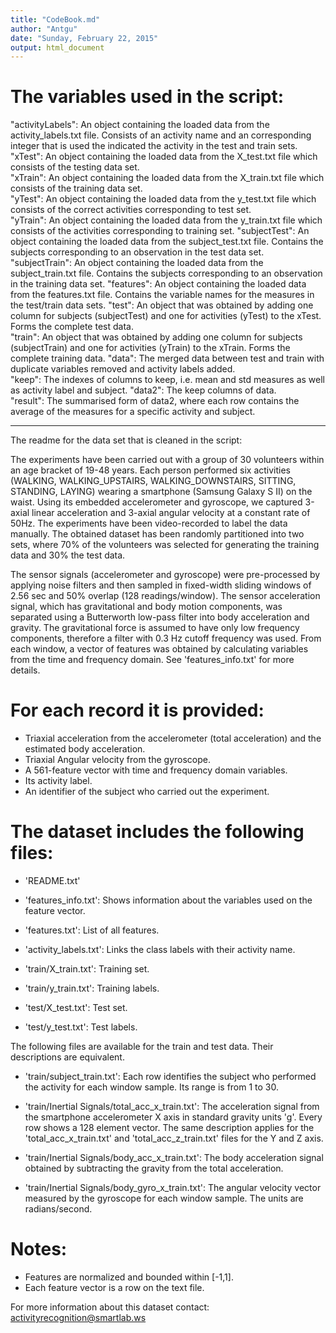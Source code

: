 ```yaml
---
title: "CodeBook.md"
author: "Antgu"
date: "Sunday, February 22, 2015"
output: html_document
---
```


The variables used in the script:
======================================
"activityLabels": An object containing the loaded data from the activity_labels.txt file. Consists of an activity name and an corresponding integer that is used the indicated the activity in the test and train sets.
"xTest": An object containing the loaded data from the X_test.txt file which consists of the testing data set.          
"xTrain": An object containing the loaded data from the X_train.txt file which consists of the training data set.         
"yTest": An object containing the loaded data from the y_test.txt file which consists of the correct activities corresponding to test set.          
"yTrain": An object containing the loaded data from the y_train.txt file which consists of the activities corresponding to training set.
"subjectTest": An object containing the loaded data from the subject_test.txt file. Contains the subjects corresponding to an observation in the test data set.    
"subjectTrain": An object containing the loaded data from the subject_train.txt file. Contains the subjects corresponding to an observation in the training data set.
"features": An object containing the loaded data from the features.txt file. Contains the variable names for the measures in the test/train data sets. 
"test": An object that was obtained by adding one column for subjects (subjectTest) and one for activities (yTest) to the xTest. Forms the complete test data.           
"train": An object that was obtained by adding one column for subjects (subjectTrain) and one for activities (yTrain) to the xTrain. Forms the complete training data.
"data": The merged data between test and train  with duplicate variables removed and activity labels added.           
"keep": The indexes of columns to keep, i.e. mean and std measures as well as activity label and subject.
"data2": The keep columns of data.                   
"result": The summarised form of data2, where each row contains the average of the measures for a specific activity and subject. 

----------------------------------------------------------
The readme for the data set that is cleaned in the script:

The experiments have been carried out with a group of 30 volunteers within an age bracket of 19-48 years. Each person performed six activities (WALKING, WALKING_UPSTAIRS, WALKING_DOWNSTAIRS, SITTING, STANDING, LAYING) wearing a smartphone (Samsung Galaxy S II) on the waist. Using its embedded accelerometer and gyroscope, we captured 3-axial linear acceleration and 3-axial angular velocity at a constant rate of 50Hz. The experiments have been video-recorded to label the data manually. The obtained dataset has been randomly partitioned into two sets, where 70% of the volunteers was selected for generating the training data and 30% the test data. 

The sensor signals (accelerometer and gyroscope) were pre-processed by applying noise filters and then sampled in fixed-width sliding windows of 2.56 sec and 50% overlap (128 readings/window). The sensor acceleration signal, which has gravitational and body motion components, was separated using a Butterworth low-pass filter into body acceleration and gravity. The gravitational force is assumed to have only low frequency components, therefore a filter with 0.3 Hz cutoff frequency was used. From each window, a vector of features was obtained by calculating variables from the time and frequency domain. See 'features_info.txt' for more details. 

For each record it is provided:
======================================

- Triaxial acceleration from the accelerometer (total acceleration) and the estimated body acceleration.
- Triaxial Angular velocity from the gyroscope. 
- A 561-feature vector with time and frequency domain variables. 
- Its activity label. 
- An identifier of the subject who carried out the experiment.

The dataset includes the following files:
=========================================

- 'README.txt'

- 'features_info.txt': Shows information about the variables used on the feature vector.

- 'features.txt': List of all features.

- 'activity_labels.txt': Links the class labels with their activity name.

- 'train/X_train.txt': Training set.

- 'train/y_train.txt': Training labels.

- 'test/X_test.txt': Test set.

- 'test/y_test.txt': Test labels.

The following files are available for the train and test data. Their descriptions are equivalent. 

- 'train/subject_train.txt': Each row identifies the subject who performed the activity for each window sample. Its range is from 1 to 30. 

- 'train/Inertial Signals/total_acc_x_train.txt': The acceleration signal from the smartphone accelerometer X axis in standard gravity units 'g'. Every row shows a 128 element vector. The same description applies for the 'total_acc_x_train.txt' and 'total_acc_z_train.txt' files for the Y and Z axis. 

- 'train/Inertial Signals/body_acc_x_train.txt': The body acceleration signal obtained by subtracting the gravity from the total acceleration. 

- 'train/Inertial Signals/body_gyro_x_train.txt': The angular velocity vector measured by the gyroscope for each window sample. The units are radians/second. 

Notes: 
======
- Features are normalized and bounded within [-1,1].
- Each feature vector is a row on the text file.

For more information about this dataset contact: activityrecognition@smartlab.ws
   
         



